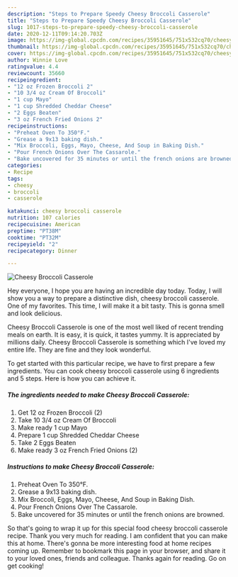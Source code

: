 ```yaml
---
description: "Steps to Prepare Speedy Cheesy Broccoli Casserole"
title: "Steps to Prepare Speedy Cheesy Broccoli Casserole"
slug: 1017-steps-to-prepare-speedy-cheesy-broccoli-casserole
date: 2020-12-11T09:14:20.703Z
image: https://img-global.cpcdn.com/recipes/35951645/751x532cq70/cheesy-broccoli-casserole-recipe-main-photo.jpg
thumbnail: https://img-global.cpcdn.com/recipes/35951645/751x532cq70/cheesy-broccoli-casserole-recipe-main-photo.jpg
cover: https://img-global.cpcdn.com/recipes/35951645/751x532cq70/cheesy-broccoli-casserole-recipe-main-photo.jpg
author: Winnie Love
ratingvalue: 4.4
reviewcount: 35660
recipeingredient:
- "12 oz Frozen Broccoli 2"
- "10 3/4 oz Cream Of Broccoli"
- "1 cup Mayo"
- "1 cup Shredded Cheddar Cheese"
- "2 Eggs Beaten"
- "3 oz French Fried Onions 2"
recipeinstructions:
- "Preheat Oven To 350°F."
- "Grease a 9x13 baking dish."
- "Mix Broccoli, Eggs, Mayo, Cheese, And Soup in Baking Dish."
- "Pour French Onions Over The Cassarole."
- "Bake uncovered for 35 minutes or until the french onions are browned."
categories:
- Recipe
tags:
- cheesy
- broccoli
- casserole

katakunci: cheesy broccoli casserole 
nutrition: 107 calories
recipecuisine: American
preptime: "PT38M"
cooktime: "PT32M"
recipeyield: "2"
recipecategory: Dinner

---
```



![Cheesy Broccoli Casserole](https://img-global.cpcdn.com/recipes/35951645/751x532cq70/cheesy-broccoli-casserole-recipe-main-photo.jpg)

Hey everyone, I hope you are having an incredible day today. Today, I will show you a way to prepare a distinctive dish, cheesy broccoli casserole. One of my favorites. This time, I will make it a bit tasty. This is gonna smell and look delicious.

Cheesy Broccoli Casserole is one of the most well liked of recent trending meals on earth. It is easy, it is quick, it tastes yummy. It is appreciated by millions daily. Cheesy Broccoli Casserole is something which I've loved my entire life. They are fine and they look wonderful.




To get started with this particular recipe, we have to first prepare a few ingredients. You can cook cheesy broccoli casserole using 6 ingredients and 5 steps. Here is how you can achieve it.

<!--inarticleads1-->

##### The ingredients needed to make Cheesy Broccoli Casserole:

1. Get 12 oz Frozen Broccoli (2)
1. Take 10 3/4 oz Cream Of Broccoli
1. Make ready 1 cup Mayo
1. Prepare 1 cup Shredded Cheddar Cheese
1. Take 2 Eggs Beaten
1. Make ready 3 oz French Fried Onions (2)




<!--inarticleads2-->

##### Instructions to make Cheesy Broccoli Casserole:

1. Preheat Oven To 350°F.
1. Grease a 9x13 baking dish.
1. Mix Broccoli, Eggs, Mayo, Cheese, And Soup in Baking Dish.
1. Pour French Onions Over The Cassarole.
1. Bake uncovered for 35 minutes or until the french onions are browned.




So that's going to wrap it up for this special food cheesy broccoli casserole recipe. Thank you very much for reading. I am confident that you can make this at home. There's gonna be more interesting food at home recipes coming up. Remember to bookmark this page in your browser, and share it to your loved ones, friends and colleague. Thanks again for reading. Go on get cooking!
